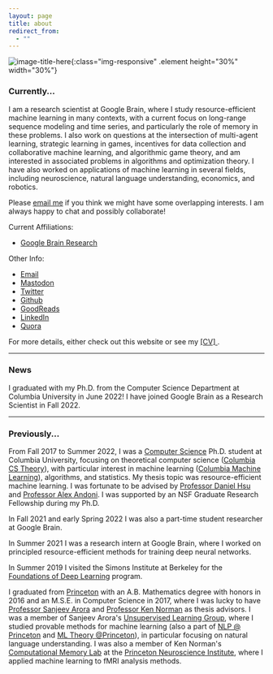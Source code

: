 ```yaml
---
layout: page
title: about
redirect_from:
  - ""
---
```



<!-- example of the message class
<p class="message">
  My name is Kiran Vodrahalli. 
</p>
-->

<!-- add picture --> 
![image-title-here]({{site.baseurl}}/public/kiran-profile.jpg){:class="img-responsive" .element height="30%" width="30%"} 


### Currently...

I am a research scientist at Google Brain, where I study resource-efficient machine learning in many contexts, with a current focus on long-range sequence modeling and time series, and particularly the role of memory in these problems. I also work on questions at the intersection of multi-agent learning, strategic learning in games, incentives for data collection and collaborative machine learning, and algorithmic game theory, and am interested in associated problems in algorithms and optimization theory. I have also worked on applications of machine learning in several fields, including neuroscience, natural language understanding, economics, and robotics. 

Please [email me](mailto:kiran.vodrahalli@columbia.edu) if you think we might have some overlapping interests. I am always happy to chat and possibly collaborate!

Current Affiliations:
* [Google Brain Research](https://research.google/teams/brain/)

Other Info: 
* [Email](mailto:kiran.vodrahalli@columbia.edu)
* [Mastodon](https://mathstodon.xyz/web/@kiranvodrahalli)
* [Twitter](https://twitter.com/kiranvodrahalli)
* [Github](https://github.com/kiranvodrahalli)
* [GoodReads](https://www.goodreads.com/review/list/6132224)
* [LinkedIn](https://www.linkedin.com/in/kiranvodrahalli/)
* [Quora](https://www.quora.com/profile/Kiran-Vodrahalli)

For more details, either check out this website or see my <a href="{{ site.baseurl }}/about/cv.pdf" title="cv"> [CV] </a>. 


---

### News

I graduated with my Ph.D. from the Computer Science Department at Columbia University in June 2022! I have joined Google Brain as a Research Scientist in Fall 2022. 


<!-- TODO FOR LATER?
I am looking to mentor ... people in machine learning. 
-->

<!--
I am currently looking for postdoctoral and research positions starting in Fall 2022; I am interested in both applied and theoretical (or some mix thereof) research in machine learning (see my <a href="{{ site.baseurl }}/about/cv.pdf" title="cv"> [CV] </a> ). 
I am interested in focusing on one of the following topics in my next role: 

#### Memory Bounded and Resource Efficient Learning
* memory-bounded and resource-efficiency aspects of
	* bandit/reinforcement learning
	* language modeling and understanding
	* representation learning

#### Learning and Algorithmic Game Theory (see [The Platform Design Problem](https://arxiv.org/abs/2009.06117))
* game theoretic analysis of bi-level environment design \\
and applications to internet economics and reinforcement learning
* manipulation of learning agents and strategic behavior of learning agents in response to manipulation
* data collection mechanisms and privacy/fairness considerations
* new concepts of equilibria in learning in games and multi-agent learning settings
* incentives and strategic behavior in machine learning

#### Fusing Logic and Learning (see [Learning and Planning with Logical Automata](https://link.springer.com/article/10.1007/s10514-021-09993-6))
* outfitting large blackbox generative models/policies with interpretable controls
* interpretable machine learning via interactive learning
* learning the "grammar" of action sequences (ex: learning the rules of the road)

-->

---

<!--
### Research Interests


My primary area of research is theoretical computer science: in particular, provably resource-efficient algorithms for fitting statistical models in various settings ("algorithmic statistics", "foundations of machine learning", "learning theory", etc.). Some of my work in this direction has skewed in the direction of giving computationally efficient, low sample complexity algorithms for learning functions with sparse descriptions. I am also interested in algorithms and optimization theory. I have also worked on applications of machine learning in several fields, including neuroscience, natural language understanding, economics, and robotics. 

-->

<!--
Currently, I am particularly focused on designing algorithms and proving lower bounds for memory-bounded learning and optimization problems. I am also working on applying ideas from machine learning (online learning, learning in games, reinforcement learning) and bi-level optimization to understand computational and statistical issues associated with the economics of the online firm, as well as associated privacy, ethics, and fairness concerns (see my recent paper [The Platform Design Problem](https://arxiv.org/abs/2009.06117)). 


---

-->

### Previously...

From Fall 2017 to Summer 2022, I was a [Computer Science](http://www.cs.columbia.edu/) Ph.D. student at Columbia University, focusing on theoretical computer science ([Columbia CS Theory](http://theory.cs.columbia.edu/)), with particular interest in machine learning ([Columbia Machine Learning](https://ml.cs.columbia.edu/)), algorithms, and statistics. My thesis topic was resource-efficient machine learning. I was fortunate to be advised by [Professor Daniel Hsu](http://www.cs.columbia.edu/~djhsu/) and [Professor Alex Andoni](http://www.mit.edu/~andoni/). I was supported by an NSF Graduate Research Fellowship during my Ph.D. 

In Fall 2021 and early Spring 2022 I was also a part-time student researcher at Google Brain.

In Summer 2021 I was a research intern at Google Brain, where I worked on principled resource-efficient methods for training deep neural networks.

In Summer 2019 I visited the Simons Institute at Berkeley for the [Foundations of Deep Learning](https://simons.berkeley.edu/programs/dl2019) program. 

I graduated from [Princeton](https://www.princeton.edu) with an A.B. Mathematics degree with honors in 2016 and an M.S.E. in Computer Science in 2017, where I was lucky to have [Professor Sanjeev Arora](http://www.cs.princeton.edu/~arora/) and [Professor Ken Norman](https://psych.princeton.edu/person/kenneth-norman) as thesis advisors. I was a member of Sanjeev Arora's [Unsupervised Learning Group](http://unsupervised.cs.princeton.edu/members.html), where I studied provable methods for machine learning (also a part of [NLP @ Princeton](http://nlp.cs.princeton.edu/) and [ML Theory @Princeton](https://mltheory.cs.princeton.edu/people/)), in particular focusing on natural language understanding. I was also a member of Ken Norman's [Computational Memory Lab](http://compmem.princeton.edu/lab-people/) at the [Princeton Neuroscience Institute](http://pni.princeton.edu), where I applied machine learning to fMRI analysis methods. 


